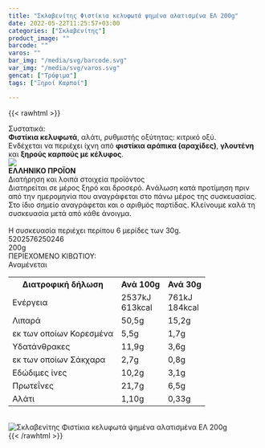 ```yaml
---
title: "Σκλαβενίτης Φιστίκια κελυφωτά ψημένα αλατισμένα ΕΛ 200g"
date: 2022-05-22T11:25:57+03:00
categories: ["Σκλαβενίτης"]
product_image: ""
barcode: ""
varos: ""
bar_img: "/media/svg/barcode.svg"
var_img: "/media/svg/varos.svg"
gencat: ["Τρόφιμα"]
tags: ["Ξηροί Καρποί"]

---
```

{{< rawhtml >}}

<div class="sload493"><div class="product"><div id="sistatika">Συστατικά:</div><div class="alltext"><b>Φιστίκια κελυφωτά</b>, αλάτι, ρυθμιστής οξύτητας: κιτρικό οξύ.<br>Ενδέχεται να περιέχει ίχνη από <b>φιστίκια αράπικα (αραχίδες)</b>, <b>γλουτένη</b> και <b>ξηρούς καρπούς με κέλυφος</b>.</div><div id="flag"><div id="flagimage"><img src="/media/icons/gr.svg"></div><span id="flagtext"><b>ΕΛΛΗΝΙΚΟ ΠΡΟΪΟΝ</b></span></div><div id="loipa">Διατήρηση και λοιπά στοιχεία προϊόντος</div><div class="alltext">Διατηρείται σε μέρος ξηρό και δροσερό. Aνάλωση κατά προτίμηση πριν από την ημερομηνία που αναγράφεται στο πάνω μέρος της συσκευασίας. Στο ίδιο σημείο αναγράφεται και ο αριθμός παρτίδας. Κλείνουμε καλά τη συσκευασία μετά από κάθε άνοιγμα.<br><br>Η συσκευασία περιέχει περίπου 6 μερίδες των 30g.</div><div id="barcode"><div id="barimage1"></div><span id="bartext">5202576250246</span></div><div id="varos"><div id="varosimage1"></div><span id="varostext">200g</span></div><div id="kivotio">ΠΕΡΙΕΧΟΜΕΝΟ ΚΙΒΩΤΙΟΥ:<br>Αναμένεται</div><div class="tabout"><table id="diatable"><tbody><tr><th>Διατροφική δήλωση</th><th>Ανά 100g</th><th>Ανά 30g</th></tr><tr><td class="texr2">Ενέργεια</td><td class="texr">2537kJ<br>613kcal</td><td class="texr">761kJ<br>184kcal</td></tr><tr><td class="texr2">Λιπαρά</td><td class="texr">50,5g</td><td class="texr">15,2g</td></tr><tr><td class="gray">εκ των οποίων Κορεσµένα</td><td class="gray2">5,5g</td><td class="gray2">1,7g</td></tr><tr><td class="texr2">Yδατάνθρακες</td><td class="texr">11,9g</td><td class="texr">3,6g</td></tr><tr><td class="gray">εκ των οποίων Σάκχαρα</td><td class="gray2">2,7g</td><td class="gray2">0,8g</td></tr><tr><td class="texr2">Eδώδιμες ίνες</td><td class="texr">10,2g</td><td class="texr">3,1g</td></tr><tr><td class="texr2">Πρωτεΐνες</td><td class="texr">21,7g</td><td class="texr">6,5g</td></tr><tr><td class="texr2">Αλάτι</td><td class="texr">1,10g</td><td class="texr">0,33g</td></tr></tbody></table></div><br><div class="pimg"><img alt="Σκλαβενίτης Φιστίκια κελυφωτά ψημένα αλατισμένα ΕΛ 200g" title="Σκλαβενίτης Φιστίκια κελυφωτά ψημένα αλατισμένα ΕΛ 200g" src="/media/images/sklavenitis-fistikia-kelyfwta-pshmena-alatismena-el-200g.jpg"></div></div></div>
{{< /rawhtml >}}


